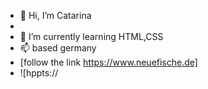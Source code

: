 - 👋 Hi, I’m Catarina
- 
- 🌱 I’m currently learning HTML,CSS
-  📫 based germany
- [follow the link https://www.neuefische.de]
- ![hppts://
<!---
catrafa/catrafa is a ✨ special ✨ repository because its `README.md` (this file) appears on your GitHub profile.
You can click the Preview link to take a look at your changes.
---
- 

